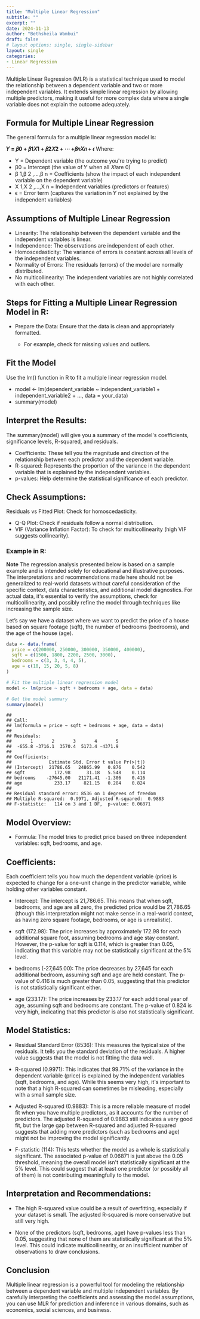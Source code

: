 ```yaml
---
title: "Multiple Linear Regression"
subtitle: ""
excerpt: ""
date: 2024-11-13
author: "Bethsheila Wambui"
draft: false
# layout options: single, single-sidebar
layout: single
categories:
- Linear Regression
---
```


Multiple Linear Regression (MLR) is a statistical technique used to model the relationship between a dependent variable and two or more independent variables. It extends simple linear regression by allowing multiple predictors, making it useful for more complex data where a single variable does not explain the outcome adequately.

## Formula for Multiple Linear Regression

The general formula for a multiple linear regression model is:

**𝑌 = 𝛽0 + 𝛽1𝑋1 + 𝛽2𝑋2 + ⋯ +𝛽𝑛𝑋𝑛 + 𝜖**
Where:

 - Y = Dependent variable (the outcome you're trying to predict)
 - β0 = Intercept (the value of 𝑌 when all 𝑋𝑖are 0)
 - β 1,β 2 ,…,β n = Coefficients (show the impact of each independent variable on the dependent variable)
 - X 1,X 2 ,…,X n = Independent variables (predictors or features)
 - ϵ = Error term (captures the variation in 𝑌 not explained by the independent variables)
 
## Assumptions of Multiple Linear Regression  

- Linearity: The relationship between the dependent variable and the independent variables is linear.
- Independence: The observations are independent of each other.
- Homoscedasticity: The variance of errors is constant across all levels of the independent variables.
- Normality of Errors: The residuals (errors) of the model are normally distributed.
- No multicollinearity: The independent variables are not highly correlated with each other.

## Steps for Fitting a Multiple Linear Regression Model in R:

- Prepare the Data: Ensure that the data is clean and appropriately formatted.

   - For example, check for missing values and outliers.
   
## Fit the Model 

Use the lm() function in R to fit a multiple linear regression model.

- model <- lm(dependent_variable ~ independent_variable1 + independent_variable2 + ..., data = your_data)
- summary(model)

## Interpret the Results: 

The summary(model) will give you a summary of the model's coefficients, significance levels, R-squared, and residuals.

- Coefficients: These tell you the magnitude and direction of the relationship between each predictor and the dependent variable.
- R-squared: Represents the proportion of the variance in the dependent variable that is explained by the independent variables.
- p-values: Help determine the statistical significance of each predictor.

## Check Assumptions:

Residuals vs Fitted Plot: Check for homoscedasticity.
- Q-Q Plot: Check if residuals follow a normal distribution.
- VIF (Variance Inflation Factor): To check for multicollinearity (high VIF suggests collinearity).

### Example in R:
**Note**
The regression analysis presented below is based on a sample example and is intended solely for educational and illustrative purposes. The interpretations and recommendations made here should not be generalized to real-world datasets without careful consideration of the specific context, data characteristics, and additional model diagnostics. For actual data, it's essential to verify the assumptions, check for multicollinearity, and possibly refine the model through techniques like increasing the sample size.

Let’s say we have a dataset where we want to predict the price of a house based on square footage (sqft), the number of bedrooms (bedrooms), and the age of the house (age).


``` r
data <- data.frame(
  price = c(200000, 250000, 300000, 350000, 400000),
  sqft = c(1500, 1800, 2200, 2500, 3000),
  bedrooms = c(3, 3, 4, 4, 5),
  age = c(10, 15, 20, 5, 8)
)
```

``` r
# Fit the multiple linear regression model
model <- lm(price ~ sqft + bedrooms + age, data = data)
```


``` r
# Get the model summary
summary(model)
```

```
## 
## Call:
## lm(formula = price ~ sqft + bedrooms + age, data = data)
## 
## Residuals:
##       1       2       3       4       5 
##  -655.8 -3716.1  3570.4  5173.4 -4371.9 
## 
## Coefficients:
##              Estimate Std. Error t value Pr(>|t|)
## (Intercept)  21786.65   24865.99   0.876    0.542
## sqft           172.98      31.18   5.548    0.114
## bedrooms    -27645.00   21171.41  -1.306    0.416
## age            233.17     821.15   0.284    0.824
## 
## Residual standard error: 8536 on 1 degrees of freedom
## Multiple R-squared:  0.9971,	Adjusted R-squared:  0.9883 
## F-statistic:   114 on 3 and 1 DF,  p-value: 0.06871
```
## Model Overview:

- Formula: The model tries to predict price based on three independent variables: sqft, bedrooms, and age.

## Coefficients:

Each coefficient tells you how much the dependent variable (price) is expected to change for a one-unit change in the predictor variable, while holding other variables constant.

- Intercept: The intercept is 21,786.65. This means that when sqft, bedrooms, and age are all zero, the predicted price would be 21,786.65 (though this interpretation might not make sense in a real-world context, as having zero square footage, bedrooms, or age is unrealistic).

- sqft (172.98): The price increases by approximately 172.98 for each additional square foot, assuming bedrooms and age stay constant. However, the p-value for sqft is 0.114, which is greater than 0.05, indicating that this variable may not be statistically significant at the 5% level.

- bedrooms (-27,645.00): The price decreases by 27,645 for each additional bedroom, assuming sqft and age are held constant. The p-value of 0.416 is much greater than 0.05, suggesting that this predictor is not statistically significant either.

- age (233.17): The price increases by 233.17 for each additional year of age, assuming sqft and bedrooms are constant. The p-value of 0.824 is very high, indicating that this predictor is also not statistically significant.

## Model Statistics:

- Residual Standard Error (8536): This measures the typical size of the residuals. It tells you the standard deviation of the residuals. A higher value suggests that the model is not fitting the data well.

- R-squared (0.9971): This indicates that 99.71% of the variance in the dependent variable (price) is explained by the independent variables (sqft, bedrooms, and age). While this seems very high, it's important to note that a high R-squared can sometimes be misleading, especially with a small sample size.

- Adjusted R-squared (0.9883): This is a more reliable measure of model fit when you have multiple predictors, as it accounts for the number of predictors. The adjusted R-squared of 0.9883 still indicates a very good fit, but the large gap between R-squared and adjusted R-squared suggests that adding more predictors (such as bedrooms and age) might not be improving the model significantly.

- F-statistic (114): This tests whether the model as a whole is statistically significant. The associated p-value of 0.06871 is just above the 0.05 threshold, meaning the overall model isn't statistically significant at the 5% level. This could suggest that at least one predictor (or possibly all of them) is not contributing meaningfully to the model.

## Interpretation and Recommendations:

- The high R-squared value could be a result of overfitting, especially if your dataset is small. The adjusted R-squared is more conservative but still very high.

- None of the predictors (sqft, bedrooms, age) have p-values less than 0.05, suggesting that none of them are statistically significant at the 5% level. This could indicate multicollinearity, or an insufficient number of observations to draw conclusions.

## Conclusion

Multiple linear regression is a powerful tool for modeling the relationship between a dependent variable and multiple independent variables. By carefully interpreting the coefficients and assessing the model assumptions, you can use MLR for prediction and inference in various domains, such as economics, social sciences, and business.
